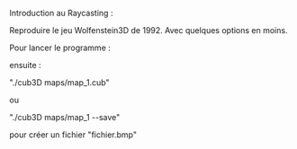 Introduction au Raycasting :

Reproduire le jeu Wolfenstein3D de 1992. Avec quelques options en moins.

Pour lancer le programme :

<make>

ensuite :

"./cub3D maps/map_1.cub"

ou

"./cub3D maps/map_1 --save"

pour créer un fichier "fichier.bmp"
